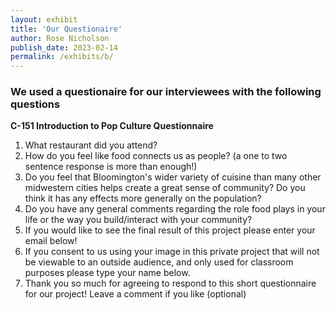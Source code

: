 ```yaml
---
layout: exhibit
title: 'Our Questionaire'
author: Rose Nicholson
publish_date: 2023-02-14
permalink: /exhibits/b/
---
```

### We used a questionaire for our interviewees with the following questions
**C-151 Introduction to Pop Culture Questionnaire**

1. What restaurant did you attend? 
2. How do you feel like food connects us as people? (a one to two sentence response is more than enough!) 
3. Do you feel that Bloomington's wider variety of cuisine than many other midwestern cities helps create a great sense of community? Do you think it has any effects more generally on the population?  
4. Do you have any general comments regarding the role food plays in your life or the way you build/interact with your community? 
5. If you would like to see the final result of this project please enter your email below!
6. If you consent to us using your image in this private project that will not be viewable to an outside audience, and only used for classroom purposes please type your name below. 
7. Thank you so much for agreeing to respond to this short questionnaire for our project!  Leave a comment if you like (optional)
